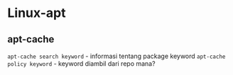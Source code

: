 # Linux-apt

## apt-cache
`apt-cache search keyword` - informasi tentang package keyword
`apt-cache policy keyword` - keyword diambil dari repo mana?

